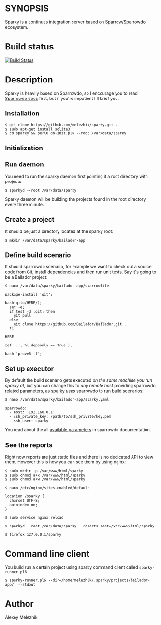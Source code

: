 # SYNOPSIS

Sparky is a continues integration server based on Sparrow/Sparrowdo ecosystem.

# Build status

[![Build Status](https://travis-ci.org/melezhik/sparky.svg)](https://travis-ci.org/melezhik/sparky)


# Description

Sparky is heavily based on Sparrowdo, so I encourage you to read [Sparrowdo docs](https://github.com/melezhik/sparrowdo) first,
but if you're impatient I'll brief you.

## Installation

    $ git clone https://github.com/melezhik/sparky.git .
    $ sudo apt-get install sqlite3
    $ cd sparky && perl6 db-init.pl6 --root /var/data/sparky 

## Initialization

## Run daemon

You need to run the sparky daemon first pointing it a root directory with projects  

    $ sparkyd --root /var/data/sparky

Sparky daemon will be building the projects found in the root directory every three minute.


## Create a project

It should be just a directory located at the sparky root:

    $ mkdir /var/data/sparky/bailador-app

## Define build scenario

It should sparrowdo scenario, for example we want to check out a source code from Git,
install dependencies and then run unit tests. Say it's going to be a Bailador project:

    $ nano /var/data/sparky/bailador-app/sparrowfile

    package-install 'git';

    bash(q:to/HERE/);
      set -e;
      if test -d .git; then
        git pull
      else
        git clone https://github.com/Bailador/Bailador.git . 
      fi

    HERE

    zef '.', %( depsonly => True );

    bash 'prove6 -l';


## Set up executor

By default the build scenario gets executed _on the same machine you run sparky at_, but you can change this
to _any remote host_ providing sparrowdo related parameters, as sparky _uses_ sparrowdo to run build scenarios:

    $ nano /var/data/sparky/bailador-app/sparky.yaml

    sparrowdo:
      - host: '192.168.0.1'
      - ssh_private_key: /path/to/ssh_private/key.pem
      - ssh_user: sparky

You read about the all [available parameters](https://github.com/melezhik/sparrowdo#sparrowdo-client-command-line-parameters) in sparrowdo documentation.

## See the reports

Right now reports are just static files and there is no dedicated API to view them.
However this is how you can see them by using nginx:

    $ sudo mkdir -p /var/www/html/sparky
    $ sudo chmod a+x /var/www/html/sparky
    $ sudo chmod a+w /var/www/html/sparky

    $ nano /etc/nginx/sites-enabled/default

    location /sparky {
      charset UTF-8;
      autoindex on;
    }

    $ sudo service nginx reload

    $ sparkyd --root /var/data/sparky --reports-root=/var/www/html/sparky

    $ firefox 127.0.0.1/sparky

# Command line client

You build run a certain project using sparky command client called `sparky-runner.pl6`

    $ sparky-runner.pl6 --dir=/home/melezhik/.sparky/projects/bailador-app/  --stdout

# Author

Alexey Melezhik






